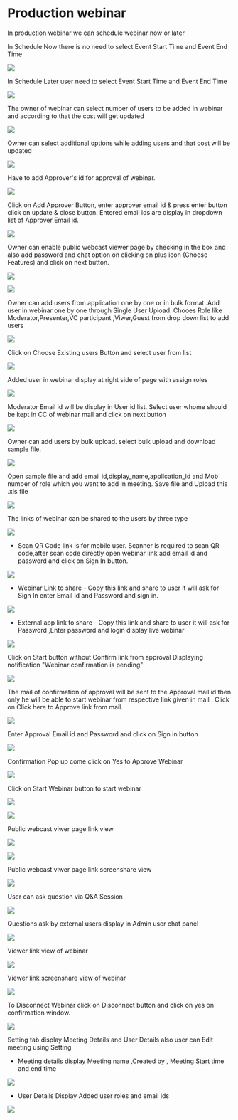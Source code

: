 # Production webinar

 In production webinar we can schedule webinar now or later

In Schedule Now there is no need to select Event Start Time and Event End Time

![](../.gitbook/assets/schedule_later.PNG)

In Schedule Later user need to select Event Start Time and Event End Time

![](../.gitbook/assets/image%20%2864%29.png)

The owner of webinar can select number of users to be added in webinar and according to that the cost will get updated

![](../.gitbook/assets/image%20%28211%29.png)

Owner can select additional options while adding users and that cost will be updated

![](../.gitbook/assets/image%20%2892%29.png)

Have to add Approver's id for approval of webinar. 

![](../.gitbook/assets/image%20%2880%29.png)

Click on Add Approver Button, enter approver email id & press enter button click on update & close button. Entered email ids are display in dropdown list of Approver Email id.

![](../.gitbook/assets/image%20%28217%29.png)

Owner can enable public webcast viewer page by checking in the box and also add password and chat option on clicking on plus icon \(Choose Features\) and click on next button.

![](../.gitbook/assets/image%20%2883%29.png)

![](../.gitbook/assets/image%20%28157%29.png)

Owner can add users from application one by one or in bulk format .Add user in webinar one by one through Single User Upload. Chooes Role like Moderator,Presenter,VC participant ,Viwer,Guest from drop down list to add users 

![](../.gitbook/assets/image%20%28199%29.png)

Click on Choose Existing users Button and select user from list 

![](../.gitbook/assets/image%20%28146%29.png)

Added user in webinar display at right side of page with assign roles

![](../.gitbook/assets/image%20%2893%29.png)

 Moderator Email id will be display in User id list. Select user whome should be kept in CC of webinar mail and click on next button

![](../.gitbook/assets/image%20%28216%29.png)

Owner can add users by bulk upload. select bulk upload and download sample file.

![](../.gitbook/assets/image%20%28135%29.png)

Open sample file and add email id,display\_name,application\_id and Mob number of role which you want to add in meeting. Save file and Upload this .xls file 

![](../.gitbook/assets/image%20%28227%29.png)

 The links of webinar can be shared to the users by three type

![](../.gitbook/assets/image%20%28261%29.png)

* Scan QR Code link is for mobile user. Scanner is required to scan QR code,after scan code directly open webinar link add email id and password and click on Sign In button.

![](../.gitbook/assets/image%20%28133%29.png)

* Webinar Link to share - Copy this link and share to user it will ask for Sign In enter Email id and Password and sign in.

![](../.gitbook/assets/image%20%28213%29.png)

* External app link to share - Copy this link and share to user it will ask for Password ,Enter password and login display live webinar

![](../.gitbook/assets/image%20%28129%29.png)

Click on Start button without Confirm link from approval Displaying notification "Webinar confirmation is pending"

![](../.gitbook/assets/image%20%2851%29.png)

The mail of confirmation of approval will be sent to the Approval mail id then only he will be able to start webinar from respective link given in mail . Click on Click here to Approve link from mail.

![](../.gitbook/assets/image%20%2887%29.png)

Enter Approval Email id and Password and click on Sign in button

![](../.gitbook/assets/image%20%285%29.png)

Confirmation Pop up come click on Yes to Approve Webinar

![](../.gitbook/assets/image%20%28176%29.png)

Click on Start Webinar button to start webinar

![](../.gitbook/assets/image%20%28255%29.png)

![](../.gitbook/assets/image%20%28169%29.png)

Public webcast viwer page link view

![](../.gitbook/assets/image%20%28109%29.png)

![](../.gitbook/assets/image%20%28167%29.png)

Public webcast viwer page link screenshare view

![](../.gitbook/assets/image%20%28153%29.png)

User can ask question via Q&A Session 

![](../.gitbook/assets/image%20%287%29.png)

Questions ask by external users display in Admin user chat panel

![](../.gitbook/assets/image%20%28182%29.png)

Viewer link view of webinar

![](../.gitbook/assets/image%20%2866%29.png)

Viewer link screenshare view of webinar

![](../.gitbook/assets/image%20%2829%29.png)

To Disconnect Webinar click on Disconnect button and click on yes on confirmation window.

![](../.gitbook/assets/image%20%28118%29.png)

Setting tab display Meeting Details and User Details also user can Edit meeting using Setting

* Meeting details display Meeting name ,Created by , Meeting Start time and end time

![](../.gitbook/assets/image%20%2822%29.png)

* User Details Display Added user roles and email ids 

![](../.gitbook/assets/image%20%2862%29.png)

